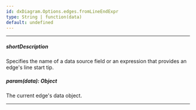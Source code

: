 ```yaml
---
id: dxDiagram.Options.edges.fromLineEndExpr
type: String | function(data)
default: undefined
---
```

---
##### shortDescription
Specifies the name of a data source field or an expression that provides an edge's line start tip.

##### param(data): Object
The current edge's data object.

---
